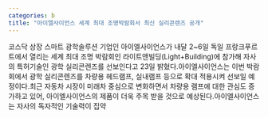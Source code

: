```yaml
---
categories: b
title: "아이엘사이언스 세계 최대 조명박람회서 최신 실리콘렌즈 공개"
---
```

코스닥 상장 스마트 광학솔루션 기업인 아이엘사이언스가 내달 2~6일 독일 프랑크푸르트에서 열리는 세계 최대 조명 박람회인 라이트앤빌딩(Light+Building)에 참가해 자사의 특허기술인 광학 실리콘렌즈를 선보인다고 23일 밝혔다.아이엘사이언스는 이번 박람회에서 광학 실리콘렌즈를 차량용 헤드램프, 실내램프 등으로 확대 적용시켜 선보일 예정이다.최근 자동차 시장이 미래차 중심으로 변화하면서 차량용 램프에 대한 관심도 증가하고 있어, 아이엘사이언스의 제품이 더욱 주목 받을 것으로 예상된다.아이엘사이언스는 자사의 독자적인 기술력이 집약